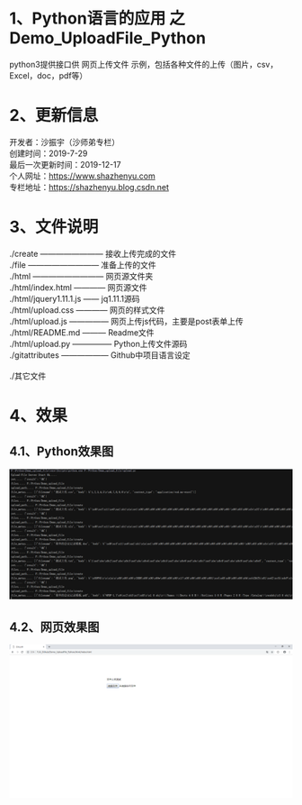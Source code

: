 # 1、Python语言的应用 之 Demo_UploadFile_Python
python3提供接口供 网页上传文件 示例，包括各种文件的上传（图片，csv，Excel，doc，pdf等） <BR/> 

# 2、更新信息
开发者：沙振宇（沙师弟专栏） <BR/>
创建时间：2019-7-29 <BR/>
最后一次更新时间：2019-12-17<BR/>
个人网址：https://www.shazhenyu.com<BR/>
专栏地址：https://shazhenyu.blog.csdn.net<BR/>

# 3、文件说明 
./create ———————— 接收上传完成的文件<BR/>
./file ————————— 准备上传的文件<BR/>
./html ————————— 网页源文件夹<BR/>
./html/index.html ———— 网页源文件<BR/>
./html/jquery1.11.1.js —— jq1.11.1源码<BR/>
./html/upload.css ———— 网页的样式文件<BR/>
./html/upload.js ————— 网页上传js代码，主要是post表单上传<BR/>
./html/README.md ——— Readme文件<BR/>
./html/upload.py ————— Python上传文件源码<BR/>
./gitattributes —————— Github中项目语言设定<BR/><BR/>
./其它文件
# 4、效果
## 4.1、Python效果图
![image](https://github.com/ShaShiDiZhuanLan/Demo_UploadFile_Python/blob/master/%E6%95%88%E6%9E%9C.png)
## 4.2、网页效果图
![image](https://github.com/ShaShiDiZhuanLan/Demo_UploadFile_Python/blob/master/%E7%BD%91%E9%A1%B5%E6%95%88%E6%9E%9C%E5%9B%BE.png)